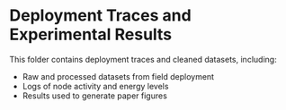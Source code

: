 # Deployment Traces and Experimental Results

This folder contains deployment traces and cleaned datasets, including:

- Raw and processed datasets from field deployment
- Logs of node activity and energy levels
- Results used to generate paper figures
